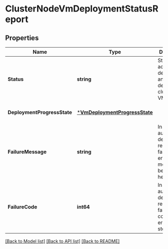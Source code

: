 # ClusterNodeVmDeploymentStatusReport

## Properties
Name | Type | Description | Notes
------------ | ------------- | ------------- | -------------
**Status** | **string** | Status of the addition or deletion of an auto-deployed cluster node VM.  | [default to null]
**DeploymentProgressState** | [***VmDeploymentProgressState**](VMDeploymentProgressState.md) |  | [optional] [default to null]
**FailureMessage** | **string** | In case of auto-deployment-related failure, an error message will be stored here.  | [optional] [default to null]
**FailureCode** | **int64** | In case of auto-deployment-related failure, the code for the error will be stored here.  | [optional] [default to null]

[[Back to Model list]](../README.md#documentation-for-models) [[Back to API list]](../README.md#documentation-for-api-endpoints) [[Back to README]](../README.md)

